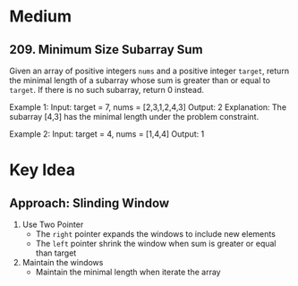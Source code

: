 # Medium
## 209. Minimum Size Subarray Sum
Given an array of positive integers `nums` and a positive integer `target`, return the minimal length of a subarray whose sum is greater than or equal to `target`. If there is no such subarray, return 0 instead.


Example 1:
Input: target = 7, nums = [2,3,1,2,4,3]
Output: 2
Explanation: The subarray [4,3] has the minimal length under the problem constraint.

Example 2:
Input: target = 4, nums = [1,4,4]
Output: 1

# Key Idea
## Approach: Slinding Window
1. Use Two Pointer
    - The `right` pointer expands the windows to include new elements
    - The `left` pointer shrink the window when sum is greater or equal than target
2. Maintain the windows
    - Maintain the minimal length when iterate the array